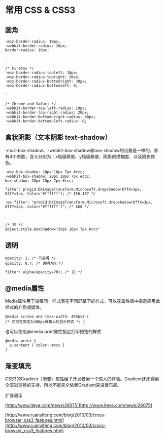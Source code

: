 # 常用 CSS & CSS3

## 圆角

    -moz-border-radius: 10px;  
    -webkit-border-radius: 10px;
    border-radius: 10px;
`

    /* Firefox */
    -moz-border-radius-topleft: 10px;
    -moz-border-radius-topright: 20px;
    -moz-border-radius-bottomright: 30px;
    -moz-border-radius-bottomleft: 0;
    
`

    /* Chrome and Safari */ 
    -webkit-border-top-left-radius: 10px;
    -webkit-border-top-right-radius: 20px; 
    -webkit-border-bottom-right-radius: 30px; 
    -webkit-border-bottom-left-radius: 0;


## 盒状阴影（文本阴影 text-shadow）

-moz-box-shadow、-webkit-box-shadow和box-shadow的设置是一样的，都有4个参数，含义分别为：x轴偏移值、y轴偏移值、阴影的模糊度、以及阴影颜色。

    -moz-box-shadow: 20px 10px 7px #ccc;  
    -webkit-box-shadow: 20px 10px 7px #ccc;  
    box-shadow: 20px 10px 7px #ccc; 
    
    filter: progid:DXImageTransform.Microsoft.dropshadow(OffX=3px, OffY=3px, Color='#ffffff'); /* IE6,IE7 */
    
    -ms-filter: "progid:DXImageTransform.Microsoft.dropshadow(OffX=3px, OffY=3px, Color='#ffffff')"; /* IE8 */
          
    
.

    /* JS */
    object.style.boxShadow="20px 10px 7px #ccc"

## 透明

    opacity: 1; /* 不透明 */  
    opacity: 0.7; /* 透明70% */

    filter: alpha(opacity=70); /* IE */


## @media属性
Media属性用于设置同一样式表在不同屏幕下的样式，可以在属性值中指定应用此样式的介质或媒体。

    @media screen and (max-width: 480px) { 
    /* 网页在宽度为480px屏幕上的显示样式 */ } 
    
也可以使用@media print属性指定打印预览的样式

    @media print { 
      p.content { color: #ccc } 
    }  
    
    
    
## 渐变填充
CSS3的Gradient（渐变）属性给了开发者另一个惊人的体验。Gradient还未得到全部浏览器的支持，所以不能完全依赖Gradient来设置布局。   





扩展阅读

[http://www.iteye.com/news/26075](http://www.iteye.com/news/26075) 

[http://www.ruanyifeng.com/blog/2010/03/cross-browser_css3_features.html](http://www.ruanyifeng.com/blog/2010/03/cross-browser_css3_features.html)